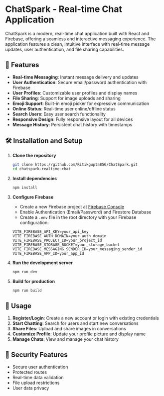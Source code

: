 # ChatSpark - Real-time Chat Application

ChatSpark is a modern, real-time chat application built with React and Firebase, offering a seamless and interactive messaging experience. The application features a clean, intuitive interface with real-time message updates, user authentication, and file sharing capabilities.

## 🌟 Features

- **Real-time Messaging**: Instant message delivery and updates
- **User Authentication**: Secure email/password authentication with Firebase
- **User Profiles**: Customizable user profiles and display names
- **File Sharing**: Support for image uploads and sharing
- **Emoji Support**: Built-in emoji picker for expressive communication
- **Online Status**: Real-time user online/offline status
- **Search Users**: Easy user search functionality
- **Responsive Design**: Fully responsive layout for all devices
- **Message History**: Persistent chat history with timestamps

## 🛠️ Installation and Setup

1. **Clone the repository**
   ```bash
   git clone https://github.com/Ritikgupta856/ChatSpark.git
   cd chatspark-realtime-chat
   ```

2. **Install dependencies**
   ```bash
   npm install
   ```

3. **Configure Firebase**
   - Create a new Firebase project at [Firebase Console](https://console.firebase.google.com/)
   - Enable Authentication (Email/Password) and Firestore Database
   - Create a `.env` file in the root directory with your Firebase configuration:
   ```env
   VITE_FIREBASE_API_KEY=your_api_key
   VITE_FIREBASE_AUTH_DOMAIN=your_auth_domain
   VITE_FIREBASE_PROJECT_ID=your_project_id
   VITE_FIREBASE_STORAGE_BUCKET=your_storage_bucket
   VITE_FIREBASE_MESSAGING_SENDER_ID=your_messaging_sender_id
   VITE_FIREBASE_APP_ID=your_app_id
   ```

4. **Run the development server**
   ```bash
   npm run dev
   ```

5. **Build for production**
   ```bash
   npm run build
   ```

## 📱 Usage

1. **Register/Login**: Create a new account or login with existing credentials
2. **Start Chatting**: Search for users and start new conversations
3. **Share Files**: Upload and share images in conversations
4. **Customize Profile**: Update your profile picture and display name
5. **Manage Chats**: View and manage your chat history

## 🔐 Security Features

- Secure user authentication
- Protected routes
- Real-time data validation
- File upload restrictions
- User data privacy


